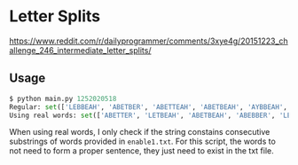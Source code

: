 # Letter Splits
https://www.reddit.com/r/dailyprogrammer/comments/3xye4g/20151223_challenge_246_intermediate_letter_splits/

## Usage
```py
$ python main.py 1252020518
Regular: set(['LEBBEAH', 'ABETBER', 'ABETTEAH', 'ABETBEAH', 'AYBBEAH', 'ABEBBER', 'ABEBTER', 'AYBBER', 'LEBTER', 'AYBTEAH', 'LETBER', 'LETTEAH', 'ABETTER', 'LETTER', 'LEBBER', 'ABEBBEAH', 'AYTBEAH', 'AYBTER', 'LEBTEAH', 'ABEBTEAH', 'AYTTEAH', 'AYTTER', 'AYTBER', 'LETBEAH'])
Using real words: set(['ABETTER', 'LETBEAH', 'ABETBEAH', 'ABEBBER', 'LETTER'])
```
When using real words, I only check if the string constains consecutive substrings of words provided in `enable1.txt`. For this script, the words to not need to form a proper sentence, they just need to exist in the txt file.